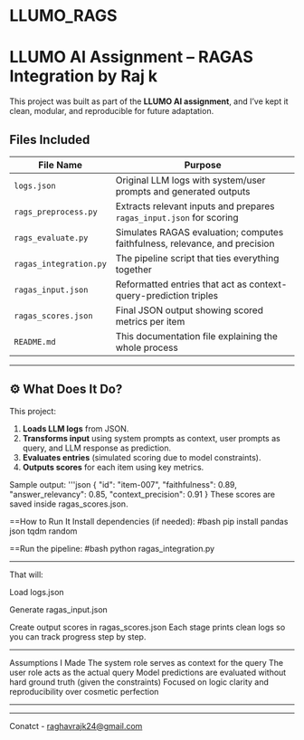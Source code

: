# LLUMO_RAGS
# LLUMO AI Assignment – RAGAS Integration by Raj k 
This project was built as part of the **LLUMO AI assignment**, and I’ve kept it clean, modular, and reproducible for future adaptation.

##  Files Included

| File Name             | Purpose |
|----------------------|--------|
| `logs.json`           | Original LLM logs with system/user prompts and generated outputs |
| `rags_preprocess.py` | Extracts relevant inputs and prepares `ragas_input.json` for scoring |
| `rags_evaluate.py`   | Simulates RAGAS evaluation; computes faithfulness, relevance, and precision |
| `ragas_integration.py` | The pipeline script that ties everything together |
| `ragas_input.json`   | Reformatted entries that act as context-query-prediction triples |
| `ragas_scores.json`  | Final JSON output showing scored metrics per item |
| `README.md`          | This documentation file explaining the whole process |

____________________________________

## ⚙ What Does It Do?

This project:
1. **Loads LLM logs** from JSON.
2. **Transforms input** using system prompts as context, user prompts as query, and LLM response as prediction.
3. **Evaluates entries** (simulated scoring due to model constraints).
4. **Outputs scores** for each item using key metrics.

Sample output:
'''json
{
  "id": "item-007",
  "faithfulness": 0.89,
  "answer_relevancy": 0.85,
  "context_precision": 0.91
}
These scores are saved inside ragas_scores.json.

==How to Run It
Install dependencies (if needed): 
#bash
pip install pandas json tqdm random

==Run the pipeline:
#bash
python ragas_integration.py

_________
That will:

Load logs.json

Generate ragas_input.json

Create output scores in ragas_scores.json
Each stage prints clean logs so you can track progress step by step.
__________________

Assumptions I Made
The system role serves as context for the query
The user role acts as the actual query
Model predictions are evaluated without hard ground truth (given the constraints)
Focused on logic clarity and reproducibility over cosmetic perfection

___________________


---
Conatct  - raghavrajk24@gmail.com 
